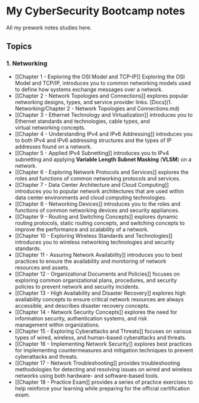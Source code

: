 # My CyberSecurity Bootcamp notes

All my prework notes studies here.


## Topics

### 1. Networking

- [[Chapter 1 - Exploring the OSI Model and TCP-IP]] Exploring the OSI Model and TCP/IP, introduces you to common networking models used to define how systems exchange messages over a network.
- [[Chapter 2 - Network Topologies and Connections]] explores popular networking designs, types, and service provider links. [Docs](1. Networking/Chapter 2 - Network Topologies and Connections.md)
- [[Chapter 3 - Ethernet Technology and Virtualization]] introduces you to Ethernet standards and technologies, cable types, and virtual networking concepts.
- [[Chapter 4 - Understanding IPv4 and IPv6 Addressing]] introduces you to both IPv4 and IPv6 addressing structures and the types of IP addresses found on a network.
- [[Chapter 5 - Applied IPv4 Subnetting]] introduces you to IPv4 subnetting and applying **Variable Length Subnet Masking** (**VLSM**) on a network.
- [[Chapter 6 - Exploring Network Protocols and Services]] explores the roles and functions of common networking protocols and services.
- [[Chapter 7 - Data Center Architecture and Cloud Computing]] introduces you to popular network architectures that are used within data center environments and cloud computing technologies.
- [[Chapter 8 - Networking Devices]] introduces you to the roles and functions of common networking devices and security appliances.
- [[Chapter 9 - Routing and Switching Concepts]] explores dynamic routing protocols, static routing concepts, and switching concepts to improve the performance and scalability of a network.
- [[Chapter 10 - Exploring Wireless Standards and Technologies]] introduces you to wireless networking technologies and security standards.
- [[Chapter 11 - Assuring Network Availability]] introduces you to best practices to ensure the availability and monitoring of network resources and assets.
- [[Chapter 12 - Organizational Documents and Policies]] focuses on exploring common organizational plans, procedures, and security policies to prevent network and security incidents.
- [[Chapter 13 - High Availability and Disaster Recovery]] explores high availability concepts to ensure critical network resources are always accessible, and describes disaster recovery concepts.
- [[Chapter 14 - Network Security Concepts]] explores the need for information security, authentication systems, and risk management within organizations.
- [[Chapter 15 - Exploring Cyberattacks and Threats]] focuses on various types of wired, wireless, and human-based cyberattacks and threats.
- [[Chapter 16 - Implementing Network Security]] explores best practices for implementing countermeasures and mitigation techniques to prevent cyberattacks and threats.
- [[Chapter 17 - Network Troubleshooting]] provides troubleshooting methodologies for detecting and resolving issues on wired and wireless networks using both hardware- and software-based tools.
- [[Chapter 18 - Practice Exam]] provides a series of practice exercises to help reinforce your learning while preparing for the official certification exam.

